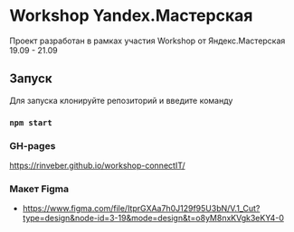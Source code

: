 # Workshop Yandex.Мастерская

Проект разработан в рамках участия Workshop от Яндекс.Мастерская 19.09 - 21.09

## Запуск

Для запуска клонируйте репозиторий и введите команду

### `npm start`

### GH-pages

https://rinveber.github.io/workshop-connectIT/

### Макет Figma

- https://www.figma.com/file/ItprGXAa7h0J129f95U3bN/V.1_Cut?type=design&node-id=3-19&mode=design&t=o8yM8nxKVgk3eKY4-0
